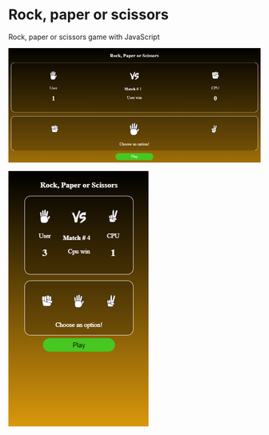 # Rock, paper or scissors
Rock, paper or scissors game with JavaScript

![](https://raw.githubusercontent.com/jsneider05/rock_paper_or_scissors/master/img/Screenshot.png)

![](https://raw.githubusercontent.com/jsneider05/rock_paper_or_scissors/master/img/Screenshot_smartphone.png)
